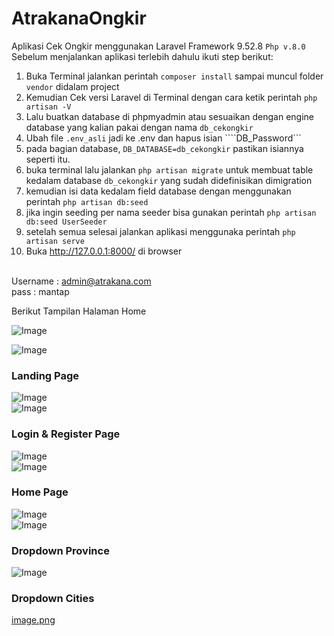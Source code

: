 # AtrakanaOngkir
Aplikasi Cek Ongkir menggunakan Laravel Framework 9.52.8 `Php v.8.0`
Sebelum menjalankan aplikasi terlebih dahulu ikuti step berikut:

1. Buka Terminal jalankan perintah ```composer install``` sampai muncul folder ```vendor``` didalam project
2. Kemudian Cek versi Laravel di Terminal dengan cara ketik perintah ```php artisan -V```
3. Lalu buatkan database di phpmyadmin atau sesuaikan dengan engine database yang kalian pakai dengan nama ```db_cekongkir```
4. Ubah file ```.env_asli``` jadi ke .env dan hapus isian ````DB_Password```
5. pada bagian database,  ```DB_DATABASE=db_cekongkir``` pastikan isiannya seperti itu.
6. buka terminal lalu jalankan ```php artisan migrate``` untuk membuat table kedalam database ```db_cekongkir``` yang sudah didefinisikan dimigration
7. kemudian isi data kedalam field database dengan menggunakan perintah ```php artisan db:seed```
8. jika ingin seeding per nama seeder bisa gunakan perintah ```php artisan db:seed UserSeeder``` 
9. setelah semua selesai jalankan aplikasi menggunaka perintah ```php artisan serve```
10. Buka http://127.0.0.1:8000/ di browser

</br> Username : admin@atrakana.com
</br> pass : mantap

Berikut Tampilan Halaman Home 

![Image](https://github.com/user-attachments/assets/fca4b879-ce09-4228-a1f0-d8195bc73f15)
</br>

![Image](https://github.com/user-attachments/assets/932fb09b-e989-44f5-80c4-8cf0756c0007)</br>

###  Landing Page

![Image](https://github.com/user-attachments/assets/37abb75d-ae73-414f-886f-0db30afa7aea) </br>
![Image](https://github.com/user-attachments/assets/1e8875d1-feb2-4ed4-95a8-6cbce202b37e) </br>

### Login & Register Page

![Image](https://github.com/user-attachments/assets/ddc2d4f7-abd8-4ffe-915f-cd7dd438a45b) </br>
![Image](https://github.com/user-attachments/assets/6dc2182a-8ad8-4cdb-bd11-8029059efcbc)</br>

### Home Page

![Image](https://github.com/user-attachments/assets/dd05b7f0-ff19-4218-8e88-871a69824f79) </br>
![Image](https://github.com/user-attachments/assets/d8b0f15b-09fc-4cbc-a5cc-072035ed349a) </br>

### Dropdown Province
![Image](https://github.com/user-attachments/assets/fb2b15fd-a50e-40eb-8561-d06ccf8fa36e)</br>
### Dropdown Cities
[image.png](https://postimg.cc/GH8bWnqD)
